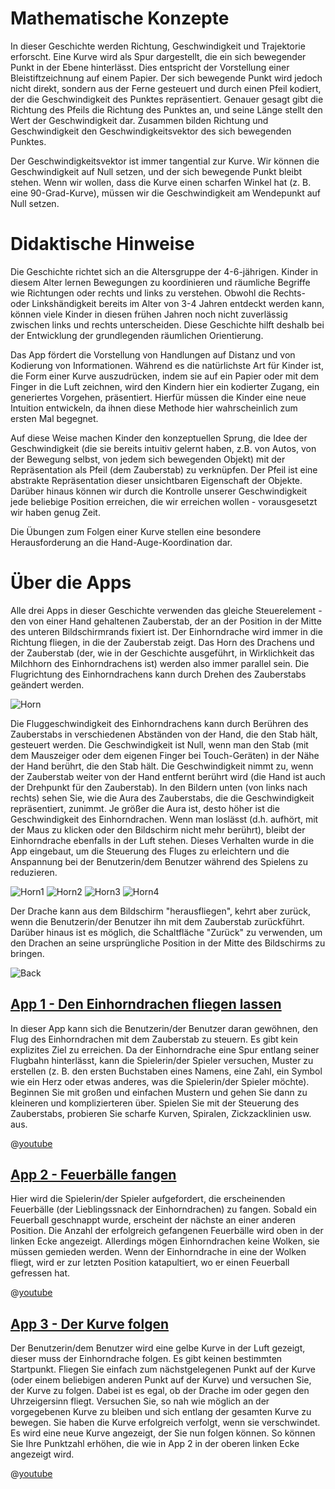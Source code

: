 # Mathematische Konzepte
In dieser Geschichte werden Richtung, Geschwindigkeit und Trajektorie erforscht. Eine Kurve wird als Spur dargestellt, die ein sich bewegender Punkt in der Ebene hinterlässt. Dies entspricht der Vorstellung einer Bleistiftzeichnung auf einem Papier. Der sich bewegende Punkt wird jedoch nicht direkt, sondern aus der Ferne gesteuert und durch einen Pfeil kodiert, der die Geschwindigkeit des Punktes repräsentiert. Genauer gesagt gibt die Richtung des Pfeils die Richtung des Punktes an, und seine Länge stellt den Wert der Geschwindigkeit dar. Zusammen bilden Richtung und Geschwindigkeit den Geschwindigkeitsvektor des sich bewegenden Punktes.

Der Geschwindigkeitsvektor ist immer tangential zur Kurve. Wir können die Geschwindigkeit auf Null setzen, und der sich bewegende Punkt bleibt stehen. Wenn wir wollen, dass die Kurve einen scharfen Winkel hat (z. B. eine 90-Grad-Kurve), müssen wir die Geschwindigkeit am Wendepunkt auf Null setzen.

# Didaktische Hinweise
Die Geschichte richtet sich an die Altersgruppe der 4-6-jährigen. Kinder in diesem Alter lernen Bewegungen zu koordinieren und räumliche Begriffe wie Richtungen oder rechts und links zu verstehen. Obwohl die Rechts- oder Linkshändigkeit bereits im Alter von 3-4 Jahren entdeckt werden kann, können viele Kinder in diesen frühen Jahren noch nicht zuverlässig zwischen links und rechts unterscheiden. Diese Geschichte hilft deshalb bei der Entwicklung der grundlegenden räumlichen Orientierung.

Das App fördert die Vorstellung von Handlungen auf Distanz und von Kodierung von Informationen. Während es die natürlichste Art für Kinder ist, die Form einer Kurve auszudrücken, indem sie auf ein Papier oder mit dem Finger in die Luft zeichnen, wird den Kindern hier ein kodierter Zugang, ein generiertes Vorgehen, präsentiert. Hierfür müssen die Kinder eine neue Intuition entwickeln, da ihnen diese Methode hier wahrscheinlich zum ersten Mal begegnet.

Auf diese Weise machen Kinder den konzeptuellen Sprung, die Idee der Geschwindigkeit (die sie bereits intuitiv gelernt haben, z.B. von Autos, von der Bewegung selbst, von jedem sich bewegenden Objekt) mit der Repräsentation als Pfeil (dem Zauberstab) zu verknüpfen. Der Pfeil ist eine abstrakte Repräsentation dieser unsichtbaren Eigenschaft der Objekte. Darüber hinaus können wir durch die Kontrolle unserer Geschwindigkeit jede beliebige Position erreichen, die wir erreichen wollen - vorausgesetzt wir haben genug Zeit.

Die Übungen zum Folgen einer Kurve stellen eine besondere Herausforderung an die Hand-Auge-Koordination dar.

# Über die Apps
Alle drei Apps in dieser Geschichte verwenden das gleiche Steuerelement - den von einer Hand gehaltenen Zauberstab, der an der Position in der Mitte des unteren Bildschirmrands fixiert ist. Der Einhorndrache wird immer in die Richtung fliegen, in die der Zauberstab zeigt. Das Horn des Drachens und der Zauberstab (der, wie in der Geschichte ausgeführt, in Wirklichkeit das Milchhorn des Einhorndrachens ist) werden also immer parallel sein. Die Flugrichtung des Einhorndrachens kann durch Drehen des Zauberstabs geändert werden.

![Horn](/stories/fire-1/img/_align-center_/horn.png)

Die Fluggeschwindigkeit des Einhorndrachens kann durch Berühren des Zauberstabs in verschiedenen Abständen von der Hand, die den Stab hält, gesteuert werden. Die Geschwindigkeit ist Null, wenn man den Stab (mit dem Mauszeiger oder dem eigenen Finger bei Touch-Geräten) in der Nähe der Hand berührt, die den Stab hält. Die Geschwindigkeit nimmt zu, wenn der Zauberstab weiter von der Hand entfernt berührt wird (die Hand ist auch der Drehpunkt für den Zauberstab). In den Bildern unten (von links nach rechts) sehen Sie, wie die Aura des Zauberstabs, die die Geschwindigkeit repräsentiert, zunimmt. Je größer die Aura ist, desto höher ist die Geschwindigkeit des Einhorndrachen. Wenn man loslässt (d.h. aufhört, mit der Maus zu klicken oder den Bildschirm nicht mehr berührt), bleibt der Einhorndrache ebenfalls in der Luft stehen. Dieses Verhalten wurde in die App eingebaut, um die Steuerung des Fluges zu erleichtern und die Anspannung bei der Benutzerin/dem Benutzer während des Spielens zu reduzieren.

![Horn1](/stories/fire-1/img/horn1.png)
![Horn2](/stories/fire-1/img/horn2.png)
![Horn3](/stories/fire-1/img/horn3.png)
![Horn4](/stories/fire-1/img/horn4.png)

Der Drache kann aus dem Bildschirm "herausfliegen", kehrt aber zurück, wenn die Benutzerin/der Benutzer ihn mit dem Zauberstab zurückführt. Darüber hinaus ist es möglich, die Schaltfläche "Zurück" zu verwenden, um den Drachen an seine ursprüngliche Position in der Mitte des Bildschirms zu bringen.

![Back](/stories/fire-1/img/_align-center_/back_de.png)

## [App 1 - Den Einhorndrachen fliegen lassen]($HUB_URL/de/apps/?appNumber=0&story=fire-1)

In dieser App kann sich die Benutzerin/der Benutzer daran gewöhnen, den Flug des Einhorndrachen mit dem Zauberstab zu steuern. Es gibt kein explizites Ziel zu erreichen. Da der Einhorndrache eine Spur entlang seiner Flugbahn hinterlässt, kann die Spielerin/der Spieler versuchen, Muster zu erstellen (z. B. den ersten Buchstaben eines Namens, eine Zahl, ein Symbol wie ein Herz oder etwas anderes, was die Spielerin/der Spieler möchte). Beginnen Sie mit großen und einfachen Mustern und gehen Sie dann zu kleineren und komplizierteren über. Spielen Sie mit der Steuerung des Zauberstabs, probieren Sie scharfe Kurven, Spiralen, Zickzacklinien usw. aus.

@[youtube](QQP_EywUcL4?_align-center_)

## [App 2 - Feuerbälle fangen]($HUB_URL/apps/?appNumber=1&story=fire-1)

Hier wird die Spielerin/der Spieler aufgefordert, die erscheinenden Feuerbälle (der Lieblingssnack der Einhorndrachen) zu fangen. Sobald ein Feuerball geschnappt wurde, erscheint der nächste an einer anderen Position. Die Anzahl der erfolgreich gefangenen Feuerbälle wird oben in der linken Ecke angezeigt. Allerdings mögen Einhorndrachen keine Wolken, sie müssen gemieden werden. Wenn der Einhorndrache in eine der Wolken fliegt, wird er zur letzten Position katapultiert, wo er einen Feuerball gefressen hat.

@[youtube](9gRPkL7sQH8?_align-center_)

## [App 3 - Der Kurve folgen]($HUB_URL/apps/?appNumber=2&story=fire-1)

Der Benutzerin/dem Benutzer wird eine gelbe Kurve in der Luft gezeigt, dieser muss der Einhorndrache folgen. Es gibt keinen bestimmten Startpunkt. Fliegen Sie einfach zum nächstgelegenen Punkt auf der Kurve (oder einem beliebigen anderen Punkt auf der Kurve) und versuchen Sie, der Kurve zu folgen. Dabei ist es egal, ob der Drache im oder gegen den Uhrzeigersinn fliegt. Versuchen Sie, so nah wie möglich an der vorgegebenen Kurve zu bleiben und sich entlang der gesamten Kurve zu bewegen. Sie haben die Kurve erfolgreich verfolgt, wenn sie verschwindet. Es wird eine neue Kurve angezeigt, der Sie nun folgen können. So können Sie Ihre Punktzahl erhöhen, die wie in App 2 in der oberen linken Ecke angezeigt wird.

@[youtube](9dz9j2j9c2I?_align-center_)
